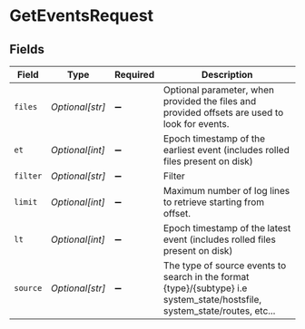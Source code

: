 # GetEventsRequest


## Fields

| Field                                                                                                                      | Type                                                                                                                       | Required                                                                                                                   | Description                                                                                                                |
| -------------------------------------------------------------------------------------------------------------------------- | -------------------------------------------------------------------------------------------------------------------------- | -------------------------------------------------------------------------------------------------------------------------- | -------------------------------------------------------------------------------------------------------------------------- |
| `files`                                                                                                                    | *Optional[str]*                                                                                                            | :heavy_minus_sign:                                                                                                         | Optional parameter, when provided the files and provided offsets are used to look for events.                              |
| `et`                                                                                                                       | *Optional[int]*                                                                                                            | :heavy_minus_sign:                                                                                                         | Epoch timestamp of the earliest event (includes rolled files present on disk)                                              |
| `filter`                                                                                                                   | *Optional[str]*                                                                                                            | :heavy_minus_sign:                                                                                                         | Filter                                                                                                                     |
| `limit`                                                                                                                    | *Optional[int]*                                                                                                            | :heavy_minus_sign:                                                                                                         | Maximum number of log lines to retrieve starting from offset.                                                              |
| `lt`                                                                                                                       | *Optional[int]*                                                                                                            | :heavy_minus_sign:                                                                                                         | Epoch timestamp of the latest event (includes rolled files present on disk)                                                |
| `source`                                                                                                                   | *Optional[str]*                                                                                                            | :heavy_minus_sign:                                                                                                         | The type of source events to search in the format {type}/{subtype} i.e system_state/hostsfile, system_state/routes, etc... |
